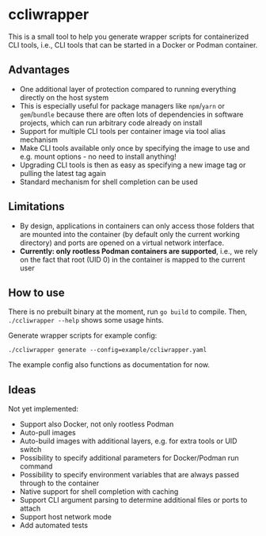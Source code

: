 # ccliwrapper

This is a small tool to help you generate wrapper scripts for containerized CLI tools,
i.e., CLI tools that can be started in a Docker or Podman container.

## Advantages

* One additional layer of protection compared to running everything directly on the
  host system
* This is especially useful for package managers like `npm`/`yarn` or `gem`/`bundle`
  because there are often lots of dependencies in software projects, which can run
  arbitrary code already on install
* Support for multiple CLI tools per container image via tool alias mechanism
* Make CLI tools available only once by specifying the image to use and e.g. mount
  options - no need to install anything!
* Upgrading CLI tools is then as easy as specifying a new image tag or pulling the
  latest tag again
* Standard mechanism for shell completion can be used

## Limitations

* By design, applications in containers can only access those folders that are mounted
  into the container (by default only the current working directory) and ports are
  opened on a virtual network interface.
* **Currently: only rootless Podman containers are supported**, i.e., we rely on the
  fact that root (UID 0) in the container is mapped to the current user

## How to use

There is no prebuilt binary at the moment, run `go build` to compile.
Then, `./ccliwrapper --help` shows some usage hints.

Generate wrapper scripts for example config:

    ./ccliwrapper generate --config=example/ccliwrapper.yaml

The example config also functions as documentation for now.

## Ideas

Not yet implemented:

* Support also Docker, not only rootless Podman
* Auto-pull images
* Auto-build images with additional layers, e.g. for extra tools or UID switch
* Possibility to specify additional parameters for Docker/Podman run command
* Possibility to specify environment variables that are always passed through to the container
* Native support for shell completion with caching
* Support CLI argument parsing to determine additional files or ports to attach
* Support host network mode
* Add automated tests
